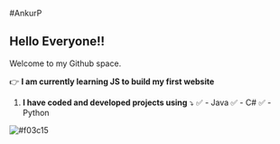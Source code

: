 #AnkurP

## Hello Everyone!!

Welcome to my Github space.

:point_right: **I am currently learning JS to build my first website**

1. **I have coded and developed projects using** :arrow_heading_down:
:white_check_mark: - Java
:white_check_mark: - C#
:white_check_mark: - Python

![#f03c15](https://via.placeholder.com/15/f03c15/000000?text=+) 
